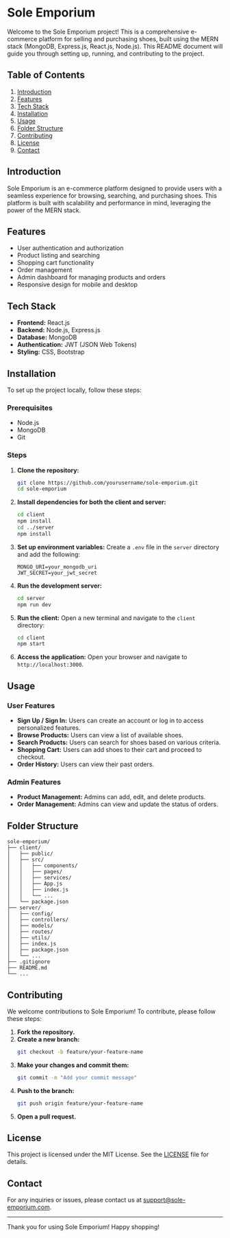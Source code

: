 # Sole Emporium

Welcome to the Sole Emporium project! This is a comprehensive e-commerce platform for selling and purchasing shoes, built using the MERN stack (MongoDB, Express.js, React.js, Node.js). This README document will guide you through setting up, running, and contributing to the project.

## Table of Contents

1. [Introduction](#introduction)
2. [Features](#features)
3. [Tech Stack](#tech-stack)
4. [Installation](#installation)
5. [Usage](#usage)
6. [Folder Structure](#folder-structure)
7. [Contributing](#contributing)
8. [License](#license)
9. [Contact](#contact)

## Introduction

Sole Emporium is an e-commerce platform designed to provide users with a seamless experience for browsing, searching, and purchasing shoes. This platform is built with scalability and performance in mind, leveraging the power of the MERN stack.

## Features

- User authentication and authorization
- Product listing and searching
- Shopping cart functionality
- Order management
- Admin dashboard for managing products and orders
- Responsive design for mobile and desktop

## Tech Stack

- **Frontend:** React.js
- **Backend:** Node.js, Express.js
- **Database:** MongoDB
- **Authentication:** JWT (JSON Web Tokens)
- **Styling:** CSS, Bootstrap

## Installation

To set up the project locally, follow these steps:

### Prerequisites

- Node.js
- MongoDB
- Git

### Steps

1. **Clone the repository:**
   ```bash
   git clone https://github.com/yourusername/sole-emporium.git
   cd sole-emporium
   ```

2. **Install dependencies for both the client and server:**
   ```bash
   cd client
   npm install
   cd ../server
   npm install
   ```

3. **Set up environment variables:**
   Create a `.env` file in the `server` directory and add the following:
   ```
   MONGO_URI=your_mongodb_uri
   JWT_SECRET=your_jwt_secret
   ```

4. **Run the development server:**
   ```bash
   cd server
   npm run dev
   ```

5. **Run the client:**
   Open a new terminal and navigate to the `client` directory:
   ```bash
   cd client
   npm start
   ```

6. **Access the application:**
   Open your browser and navigate to `http://localhost:3000`.

## Usage

### User Features

- **Sign Up / Sign In:** Users can create an account or log in to access personalized features.
- **Browse Products:** Users can view a list of available shoes.
- **Search Products:** Users can search for shoes based on various criteria.
- **Shopping Cart:** Users can add shoes to their cart and proceed to checkout.
- **Order History:** Users can view their past orders.

### Admin Features

- **Product Management:** Admins can add, edit, and delete products.
- **Order Management:** Admins can view and update the status of orders.

## Folder Structure

```
sole-emporium/
├── client/
│   ├── public/
│   ├── src/
│   │   ├── components/
│   │   ├── pages/
│   │   ├── services/
│   │   ├── App.js
│   │   ├── index.js
│   │   └── ...
│   └── package.json
├── server/
│   ├── config/
│   ├── controllers/
│   ├── models/
│   ├── routes/
│   ├── utils/
│   ├── index.js
│   ├── package.json
│   └── ...
├── .gitignore
├── README.md
└── ...
```

## Contributing

We welcome contributions to Sole Emporium! To contribute, please follow these steps:

1. **Fork the repository.**
2. **Create a new branch:**
   ```bash
   git checkout -b feature/your-feature-name
   ```
3. **Make your changes and commit them:**
   ```bash
   git commit -m "Add your commit message"
   ```
4. **Push to the branch:**
   ```bash
   git push origin feature/your-feature-name
   ```
5. **Open a pull request.**

## License

This project is licensed under the MIT License. See the [LICENSE](LICENSE) file for details.

## Contact

For any inquiries or issues, please contact us at support@sole-emporium.com.

---

Thank you for using Sole Emporium! Happy shopping!